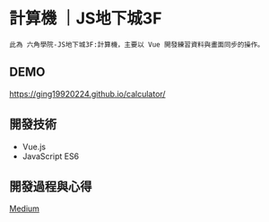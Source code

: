 # 計算機 ｜JS地下城3F
```
此為 六角學院-JS地下城3F:計算機，主要以 Vue 開發練習資料與畫面同步的操作。
```

## DEMO
  <https://ging19920224.github.io/calculator/>

## 開發技術
  * Vue.js
  * JavaScript ES6

## 開發過程與心得
  [Medium
    ](https://medium.com/@xa5566xa5566/js%E5%9C%B0%E4%B8%8B%E5%9F%8E-3f-%E8%A8%88%E7%AE%97%E6%A9%9F-7133b5584e89)